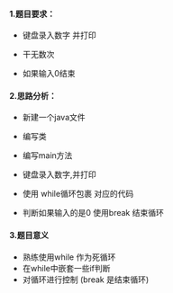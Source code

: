 #### 1.题目要求：

- 键盘录入数字 并打印 

- 干无数次

- 如果输入0结束

  

  

  





#### 2.思路分析：

- 新建一个java文件

- 编写类

- 编写main方法

- 键盘录入数字,并打印

- 使用 while循环包裹 对应的代码

- 判断如果输入的是0 使用break 结束循环

  

  




#### 3.题目意义

- 熟练使用while 作为死循环
- 在while中嵌套一些if判断 
- 对循环进行控制 (break 是结束循环)
